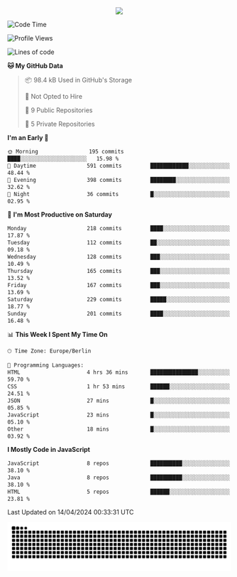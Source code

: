 <p align="center">
</p>
<a href="">
  <p align="center">
    <img align="center" src="https://lanyard.cnrad.dev/api/531896089096486922?borderRadius=30px" />
  </p>
</a>

<!--START_SECTION:waka-->
![Code Time](http://img.shields.io/badge/Code%20Time-848%20hrs%2020%20mins-blue)

![Profile Views](http://img.shields.io/badge/Profile%20Views-1-blue)

![Lines of code](https://img.shields.io/badge/From%20Hello%20World%20I%27ve%20Written-3.9%20million%20lines%20of%20code-blue)

**🐱 My GitHub Data** 

> 📦 98.4 kB Used in GitHub's Storage 
 > 
> 🚫 Not Opted to Hire
 > 
> 📜 9 Public Repositories 
 > 
> 🔑 5 Private Repositories 
 > 
**I'm an Early 🐤** 

```text
🌞 Morning                195 commits         ████░░░░░░░░░░░░░░░░░░░░░   15.98 % 
🌆 Daytime                591 commits         ████████████░░░░░░░░░░░░░   48.44 % 
🌃 Evening                398 commits         ████████░░░░░░░░░░░░░░░░░   32.62 % 
🌙 Night                  36 commits          █░░░░░░░░░░░░░░░░░░░░░░░░   02.95 % 
```
📅 **I'm Most Productive on Saturday** 

```text
Monday                   218 commits         ████░░░░░░░░░░░░░░░░░░░░░   17.87 % 
Tuesday                  112 commits         ██░░░░░░░░░░░░░░░░░░░░░░░   09.18 % 
Wednesday                128 commits         ███░░░░░░░░░░░░░░░░░░░░░░   10.49 % 
Thursday                 165 commits         ███░░░░░░░░░░░░░░░░░░░░░░   13.52 % 
Friday                   167 commits         ███░░░░░░░░░░░░░░░░░░░░░░   13.69 % 
Saturday                 229 commits         █████░░░░░░░░░░░░░░░░░░░░   18.77 % 
Sunday                   201 commits         ████░░░░░░░░░░░░░░░░░░░░░   16.48 % 
```


📊 **This Week I Spent My Time On** 

```text
🕑︎ Time Zone: Europe/Berlin

💬 Programming Languages: 
HTML                     4 hrs 36 mins       ███████████████░░░░░░░░░░   59.70 % 
CSS                      1 hr 53 mins        ██████░░░░░░░░░░░░░░░░░░░   24.51 % 
JSON                     27 mins             █░░░░░░░░░░░░░░░░░░░░░░░░   05.85 % 
JavaScript               23 mins             █░░░░░░░░░░░░░░░░░░░░░░░░   05.10 % 
Other                    18 mins             █░░░░░░░░░░░░░░░░░░░░░░░░   03.92 % 
```

**I Mostly Code in JavaScript** 

```text
JavaScript               8 repos             ██████████░░░░░░░░░░░░░░░   38.10 % 
Java                     8 repos             ██████████░░░░░░░░░░░░░░░   38.10 % 
HTML                     5 repos             ██████░░░░░░░░░░░░░░░░░░░   23.81 % 
```




 Last Updated on 14/04/2024 00:33:31 UTC
<!--END_SECTION:waka-->
<img alt="github contribution grid snake animation" src="https://raw.githubusercontent.com/vxnsin/vxnsin/output/github-contribution-grid-snake-dark.svg">
